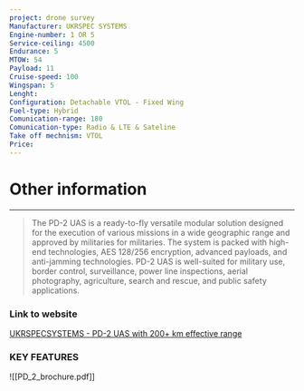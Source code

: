```yaml
---
project: drone survey
Manufacturer: UKRSPEC SYSTEMS
Engine-number: 1 OR 5
Service-ceiling: 4500
Endurance: 5
MTOW: 54
Payload: 11
Cruise-speed: 100
Wingspan: 5
Lenght: 
Configuration: Detachable VTOL - Fixed Wing
Fuel-type: Hybrid
Comunication-range: 180
Comunication-type: Radio & LTE & Sateline
Take off mechnism: VTOL
Price:
---
```

# Other information
---
>The PD-2 UAS is a ready-to-fly versatile modular solution designed for the execution of various missions in a wide geographic range and approved by militaries for militaries. The system is packed with high-end technologies, AES 128/256 encryption, advanced payloads, and anti-jamming technologies. 
>PD-2 UAS is well-suited for military use, border control, surveillance, power line inspections, aerial photography, agriculture, search and rescue, and public safety applications.
### Link to website
[UKRSPECSYSTEMS - PD-2 UAS with 200+ km effective range](https://ukrspecsystems.com/drones/pd-2-uas)
### KEY FEATURES  
![[PD_2_brochure.pdf]]